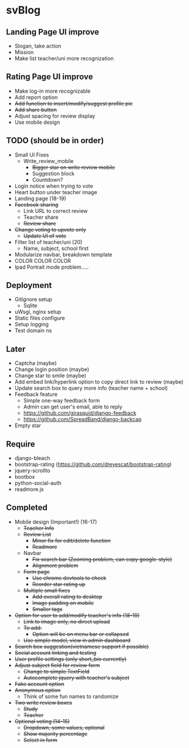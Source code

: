 # svBlog

## Landing Page UI improve

* Slogan, take action
* Mission
* Make list teacher/uni more recognization

## Rating Page UI improve

* Make log-in more recognizable
* Add report option
* ~~Add function to insert/modify/suggest profile pic~~
* ~~Add share button~~
* Adjust spacing for review display
* Use mobile design

## TODO (should be in order)
* Small UI Fixes
	* Write_review_mobile
		* ~~Bigger star on write review mobile~~
		* Suggestion block
		* Countdown?
* Login notice when trying to vote
* Heart button under teacher image 
* Landing page (18-19)
* ~~Facebook sharing~~
	* Link URL to correct review
	* Teacher share
	* ~~Review share~~
* ~~Change voting to upvote only~~
	* ~~Update UI of vote~~
* Filter list of teacher/uni (20)
	* Name, subject, school first
* Modularize navbar, breakdown template
* COLOR COLOR COLOR
* Ipad Portrait mode problem.....

## Deployment
* Gitignore setup
	* Sqlite
* uWsgi, nginx setup
* Static files configure
* Setup logging
* Test domain ns

## Later
* Captcha (maybe)
* Change login position (maybe)
* Change star to smile (maybe)
* Add embed link/hyperlink option to copy direct link to review (maybe)
* Update search box to query more info (teacher name + school)
* Feedback feature
	* Simple one-way feedback form
	* Admin can get user's email, able to reply
	* https://github.com/girasquid/django-feedback
	* https://github.com/SpreadBand/django-backcap
* Empty star

## Require
* django-bleach
* bootstrap-rating (https://github.com/dreyescat/bootstrap-rating)
* jquery-scrollto
* bootbox
* python-social-auth
* readmore.js

## Completed
* Mobile design (Important!) (16-17)
	* ~~Teacher Info~~
	* ~~Review List~~
		* ~~Minor fix for edit/delete function~~
		* ~~Readmore~~
	* Navbar
		* ~~Fix search bar (Zooming problem, can copy google-style)~~
		* ~~Alignment problem~~
	* ~~Form page~~
		* ~~Use chrome devtools to check~~
		* ~~Reorder star rating up~~
	* ~~Multiple small fixes~~
		* ~~Add overall rating to desktop~~
		* ~~Image padding on mobile~~
		* ~~Smaller tags~~
* ~~Option for user to add/modify teacher's info (18-19)~~
	* ~~Link to image only, no direct upload~~
	* ~~To add:~~
		* ~~Option will be on menu bar or collapsed~~
	* ~~Use simple model, view in admin dashboard~~
* ~~Search box suggestion(vietnamese support if possible)~~
* ~~Social account linking and testing~~
* ~~User profile settings (only short_bio currently)~~
* ~~Adjust subject field for review form~~
	* ~~Change to simple TextField~~
	* ~~Autocomplete jquery with teacher's subject~~
* ~~Fake account option~~
* ~~Anonymous option~~
	* Think of some fun names to randomize
* ~~Two write review boxes~~
	* ~~Study~~
	* ~~Teacher~~
* ~~Optional voting (14-15)~~
	* ~~Dropdown, some values, optional~~
	* ~~Show majority percentage~~
	* ~~Select in form~~